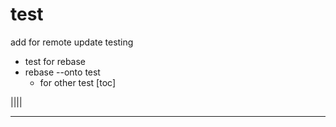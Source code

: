 # test
add for remote update testing
* test for rebase
* rebase --onto test
  * for other test
 [toc]
 
 ||||
 _____
 
